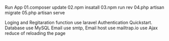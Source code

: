 Run App
    01.composer update
    02.npm insatall
    03.npm run rev
    04.php artisan migrate
    05.php artisan serve

Loging and Regitaration function use laravel Authentication Quickstart.
Database use MySQL
Email use smtp, Email host use mailtrap.io
use Ajax reduce of reloading the page 
